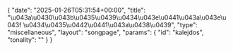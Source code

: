 {
    "date": "2025-01-26T05:31:54+00:00",
    "title": "\u043a\u0430\u043b\u0435\u0439\u0434\u043e\u0441\u043a\u043e\u043f \u0434\u0435\u0442\u0441\u043a\u0438\u0439",
    "type": "miscellaneous",
    "layout": "songpage",
    "params": {
        "id": "kalejdos",
        "tonality": ""
    }
}